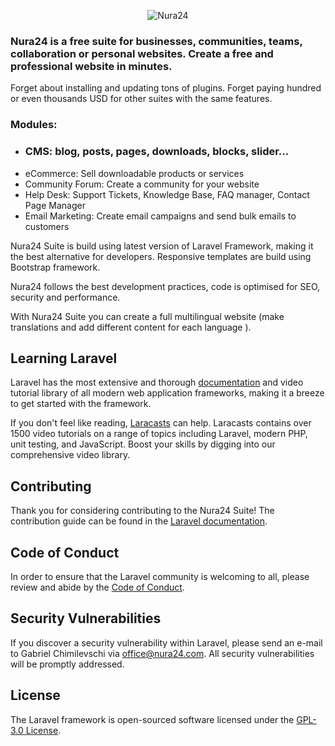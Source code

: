<p align="center"><img src="https://nura24.com/assets/img/logo-github.png" alt="Nura24"></p>

### Nura24 is a free suite for businesses, communities, teams, collaboration or personal websites. Create a free and professional website in minutes.

Forget about installing and updating tons of plugins. Forget paying hundred or even thousands USD for other suites with the same features.

### Modules:
- ### CMS: blog, posts, pages, downloads, blocks, slider...
- eCommerce: Sell downloadable products or services
- Community Forum: Create a community for your website
- Help Desk: Support Tickets, Knowledge Base, FAQ manager, Contact Page Manager
- Email Marketing: Create email campaigns and send bulk emails to customers

Nura24 Suite is build using latest version of Laravel Framework, making it the best alternative for developers. Responsive templates are build using Bootstrap framework.

Nura24 follows the best development practices, code is optimised for SEO, security and performance.

With Nura24 Suite you can create a full multilingual website (make translations and add different content for each language ).


## Learning Laravel

Laravel has the most extensive and thorough [documentation](https://laravel.com/docs) and video tutorial library of all modern web application frameworks, making it a breeze to get started with the framework.

If you don't feel like reading, [Laracasts](https://laracasts.com) can help. Laracasts contains over 1500 video tutorials on a range of topics including Laravel, modern PHP, unit testing, and JavaScript. Boost your skills by digging into our comprehensive video library.


## Contributing

Thank you for considering contributing to the Nura24 Suite! The contribution guide can be found in the [Laravel documentation](https://laravel.com/docs/contributions).

## Code of Conduct

In order to ensure that the Laravel community is welcoming to all, please review and abide by the [Code of Conduct](https://laravel.com/docs/contributions#code-of-conduct).

## Security Vulnerabilities

If you discover a security vulnerability within Laravel, please send an e-mail to Gabriel Chimilevschi via [office@nura24.com](mailto:office@nura24.com). All security vulnerabilities will be promptly addressed.

## License

The Laravel framework is open-sourced software licensed under the [GPL-3.0 License](https://opensource.org/licenses/GPL-3.0).
